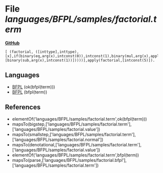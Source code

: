 # File _languages/BFPL/samples/factorial.term_
**[GitHub](https://github.com/softlang/yas/blob/master/languages/BFPL/samples/factorial.term)**
```
[ (factorial, ([inttype],inttype),[x],if(binary(eq,arg(x),intconst(0)),intconst(1),binary(mul,arg(x),apply(factorial,[binary(sub,arg(x),intconst(1))]))))],apply(factorial,[intconst(5)]).
```

## Languages
* [BFPL](../languages/BFPL.md) (ok(bfpl(term)))
* [BFPL](../languages/BFPL.md) (bfpl(term))

## References
* elementOf('languages/BFPL/samples/factorial.term',ok(bfpl(term)))
* mapsTo(bigstep,['languages/BFPL/samples/factorial.term'],['languages/BFPL/samples/factorial.value'])
* mapsTo(smallstep,['languages/BFPL/samples/factorial.term'],['languages/BFPL/samples/factorial.normal'])
* mapsTo(denotational,['languages/BFPL/samples/factorial.term'],['languages/BFPL/samples/factorial.value'])
* elementOf('languages/BFPL/samples/factorial.term',bfpl(term))
* mapsTo(parse,['languages/BFPL/samples/factorial.bfpl'],['languages/BFPL/samples/factorial.term'])
